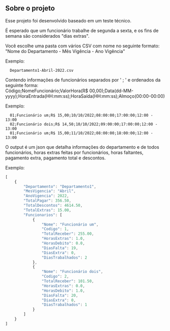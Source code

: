 <h2> 
  Sobre o projeto
</h2>

<p> 
  Esse projeto foi desenvolvido baseado em um teste técnico. 
</p> 

<p>
  É esperado que um funcionário trabalhe de segunda a sexta, e os fins de semana são considerados "dias extras".
</p>

<p> 
  Você escolhe uma pasta com vários CSV com nome no seguinte formato: 
  </br>
  "Nome do Departamento - Mês Vigência - Ano Vigência"
</p>

<p>
  Exemplo:
</p>

```
  Departamento1-Abril-2022.csv
```

<p> 
  Contendo informações de funcionários separados por ' ; ' e ordenados da seguinte forma: 
  </br>
  Código;NomeFuncionário;ValorHora(R$ 00,00);Data(dd-MM-yyyy);HoraEntrada(HH:mm:ss);HoraSaída(HH:mm:ss);Almoço(00:00-00:00)
</p>

<p>
  Exemplo:
</p>

```
  01;Funcionário um;R$ 15,00;10/10/2022;08:00:00;17:00:00;12:00 - 13:00
  02;Funcionário dois;R$ 14,50;10/10/2022;09:00:00;17:00:00;12:00 - 13:00
  01;Funcionário um;R$ 15,00;11/10/2022;08:00:00;18:00:00;12:00 - 13:00
```

<p>
  O output é um json que detalha informações do departamento e de todos funcionários, horas extras feitas por funcionários, horas faltantes, pagamento extra, pagamento total e descontos.
</p>


<p> 
  Exemplo:
</p>

```javascript
[
    {
        "Departamento": "Departamento1",
        "MesVigencia": "Abril",
        "AnoVigencia": 2022,
        "TotalPagar": 356.50,
        "TotalDescontos": 4614.50,
        "TotalExtras": 15.00,
        "Funcionarios": [
            {
                "Nome": "Funcionário um",
                "Codigo": 1,
                "TotalReceber": 255.00,
                "HorasExtras": 1.0,
                "HorasDebito": 0.0,
                "DiasFalta": 19,
                "DiasExtra": 0,
                "DiasTrabalhados": 2
            },
            {
                "Nome": "Funcionário dois",
                "Codigo": 2,
                "TotalReceber": 101.50,
                "HorasExtras": 0.0,
                "HorasDebito": 1.0,
                "DiasFalta": 20,
                "DiasExtra": 0,
                "DiasTrabalhados": 1
            }
        ]
    }
]
```
